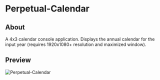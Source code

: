 # Perpetual-Calendar 
## About
A 4x3 calendar console application.
Displays the annual calendar for the input year (requires 1920x1080+ resolution and maximized window).

## Preview  
![Perpetual-Calendar](https://github.com/suu0319/Perpetual-Calendar/assets/59763965/81efc973-9eca-4849-8458-9182b6c5021a)
